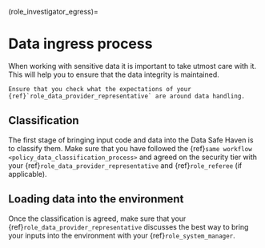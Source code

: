 (role_investigator_egress)=

# Data ingress process

When working with sensitive data it is important to take utmost care with it.
This will help you to ensure that the data integrity is maintained.

```{attention}
Ensure that you check what the expectations of your {ref}`role_data_provider_representative` are around data handling.
```

## Classification

The first stage of bringing input code and data into the Data Safe Haven is to classify them.
Make sure that you have followed the {ref}`same workflow <policy_data_classification_process>` and agreed on the security tier with your {ref}`role_data_provider_representative` and {ref}`role_referee` (if applicable).

## Loading data into the environment

Once the classification is agreed, make sure that your {ref}`role_data_provider_representative` discusses the best way to bring your inputs into the environment with your {ref}`role_system_manager`.
